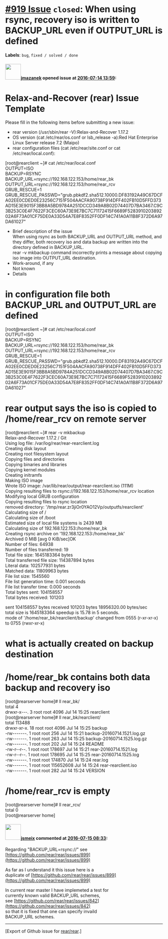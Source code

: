 [\#919 Issue](https://github.com/rear/rear/issues/919) `closed`: When using rsync, recovery iso is written to BACKUP\_URL even if OUTPUT\_URL is defined
========================================================================================================================================================

**Labels**: `bug`, `fixed / solved / done`

#### <img src="https://avatars.githubusercontent.com/u/16332741?v=4" width="50">[jmazanek](https://github.com/jmazanek) opened issue at [2016-07-14 13:59](https://github.com/rear/rear/issues/919):

Relax-and-Recover (rear) Issue Template
=======================================

Please fill in the following items before submitting a new issue:

-   rear version (/usr/sbin/rear -V):Relax-and-Recover 1.17.2
-   OS version (cat /etc/rear/os.conf or lsb\_release -a):Red Hat
    Enterprise Linux Server release 7.2 (Maipo)
-   rear configuration files (cat /etc/rear/site.conf or cat
    /etc/rear/local.conf):

\[root@rearclient ~\]\# cat /etc/rear/local.conf  
OUTPUT=ISO  
BACKUP=RSYNC  
BACKUP\_URL=rsync://192.168.122.153/home/rear\_bk  
OUTPUT\_URL=rsync://192.168.122.153/home/rear\_rcv  
GRUB\_RESCUE=1  
GRUB\_RESCUE\_PASSWD="grub.pbkdf2.sha512.10000.DF83192A49C67DCFA02EE0CDED0E23256C7151F504AACFA90738F914DFF402FB10D5FFD373AD15E3E9015F3BB8A5BD9784A251DCCD349A8B02D74407D7BA3467.C9C3B253C0E4F7622F3CEC60A73E9E7BC7C71172415F6689F528391020389202A6F73A01CF75DE0A33D54A7E8F8352FF0DF14C741A0A11B8F372D6A97DA61027"

-   Brief description of the issue  
    When using rsync as both BACKUP\_URL and OUTPUT\_URL method, and
    they differ, both recovery iso and data backup are written into the
    directory defined in BACKUP\_URL.  
    rear -v mkbackup command incorrectly prints a message about copying
    iso image into OUTPUT\_URL destination.
-   Work-around, if any  
    Not known
-   Details

in configuration file both BACKUP\_URL and OUTPUT\_URL are defined
==================================================================

\[root@rearclient ~\]\# cat /etc/rear/local.conf  
OUTPUT=ISO  
BACKUP=RSYNC  
BACKUP\_URL=rsync://192.168.122.153/home/rear\_bk  
OUTPUT\_URL=rsync://192.168.122.153/home/rear\_rcv  
GRUB\_RESCUE=1  
GRUB\_RESCUE\_PASSWD="grub.pbkdf2.sha512.10000.DF83192A49C67DCFA02EE0CDED0E23256C7151F504AACFA90738F914DFF402FB10D5FFD373AD15E3E9015F3BB8A5BD9784A251DCCD349A8B02D74407D7BA3467.C9C3B253C0E4F7622F3CEC60A73E9E7BC7C71172415F6689F528391020389202A6F73A01CF75DE0A33D54A7E8F8352FF0DF14C741A0A11B8F372D6A97DA61027"

###### 

rear output says the iso is copied to /home/rear\_rcv on remote server
======================================================================

\[root@rearclient ~\]\# rear -v mkbackup  
Relax-and-Recover 1.17.2 / Git  
Using log file: /var/log/rear/rear-rearclient.log  
Creating disk layout  
Creating root filesystem layout  
Copying files and directories  
Copying binaries and libraries  
Copying kernel modules  
Creating initramfs  
Making ISO image  
Wrote ISO image: /var/lib/rear/output/rear-rearclient.iso (111M)  
Copying resulting files to rsync://192.168.122.153/home/rear\_rcv
location  
Modifying local GRUB configuration  
Copying resulting files to rsync location  
removed directory: '/tmp/rear.zr3jiOr0YAO12Vp/outputfs/rearclient'  
Calculating size of /  
Calculating size of /boot  
Estimated size of local file systems is 2439 MB  
Calculating size of 192.168.122.153:/home/rear\_bk  
Creating rsync archive on '192.168.122.153:/home/rear\_bk'  
Archived 0 MiB \[avg 0 KiB/sec\]OK  
Number of files: 64938  
Number of files transferred: 19  
Total file size: 1645183364 bytes  
Total transferred file size: 114387894 bytes  
Literal data: 102577931 bytes  
Matched data: 11809963 bytes  
File list size: 1545560  
File list generation time: 0.001 seconds  
File list transfer time: 0.000 seconds  
Total bytes sent: 104158557  
Total bytes received: 101203

sent 104158557 bytes received 101203 bytes 18956320.00 bytes/sec  
total size is 1645183364 speedup is 15.78 in 5 seconds.  
mode of '/home/rear\_bk/rearclient/backup' changed from 0555 (r-xr-xr-x)
to 0755 (rwxr-xr-x)

what is actually created on backup destination
==============================================

/home/rear\_bk contains both data backup and recovery iso
=========================================================

\[root@rearserver home\]\# ll rear\_bk/  
total 4  
drwxr-x---. 3 root root 4096 Jul 14 15:25 rearclient  
\[root@rearserver home\]\# ll rear\_bk/rearclient/  
total 113488  
drwxr-xr-x. 18 root root 4096 Jul 14 15:25 backup  
-rw-------. 1 root root 256 Jul 14 15:21 backup-20160714.1521.log.gz  
-rw-------. 1 root root 263 Jul 14 15:25 backup-20160714.1525.log.gz  
-rw-------. 1 root root 202 Jul 14 15:24 README  
-rw-r--r--. 1 root root 178697 Jul 14 15:21 rear-20160714.1521.log  
-rw-r--r--. 1 root root 178695 Jul 14 15:25 rear-20160714.1525.log  
-rw-------. 1 root root 174870 Jul 14 15:24 rear.log  
-rw-------. 1 root root 115652608 Jul 14 15:24 rear-rearclient.iso  
-rw-------. 1 root root 282 Jul 14 15:24 VERSION

/home/rear\_rcv is empty
========================

\[root@rearserver home\]\# ll rear\_rcv/  
total 0  
\[root@rearserver home\]

#### <img src="https://avatars.githubusercontent.com/u/1788608?u=925fc54e2ce01551392622446ece427f51e2f0ce&v=4" width="50">[jsmeix](https://github.com/jsmeix) commented at [2016-07-15 08:33](https://github.com/rear/rear/issues/919#issuecomment-232893960):

Regarding "BACKUP\_URL=rsync://" see
[https://github.com/rear/rear/issues/899](https://github.com/rear/rear/issues/899)

As far as I understand it this issue here is a  
duplicate of
[https://github.com/rear/rear/issues/899](https://github.com/rear/rear/issues/899)

In current rear master I have implemeted a test for  
currently known valid BACKUP\_URL schemes,  
see
[https://github.com/rear/rear/issues/842](https://github.com/rear/rear/issues/842)  
so that it is fixed that one can specify invaild  
BACKUP\_URL schemes.

------------------------------------------------------------------------

\[Export of Github issue for
[rear/rear](https://github.com/rear/rear).\]

